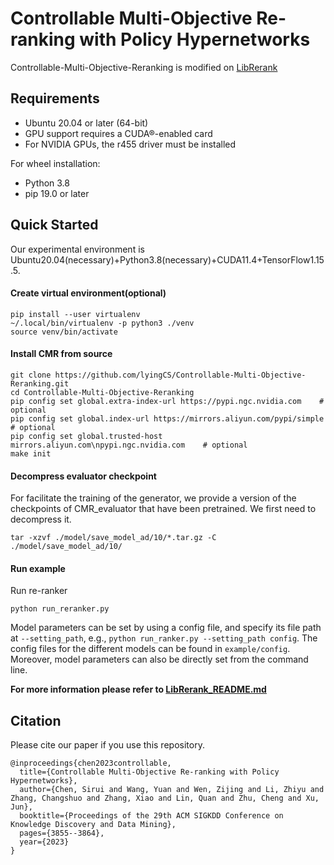 # Controllable Multi-Objective Re-ranking with Policy Hypernetworks

Controllable-Multi-Objective-Reranking is modified on [LibRerank](https://github.com/LibRerank-Community/LibRerank) 

## Requirements

+ Ubuntu 20.04 or later (64-bit)
+ GPU support requires a CUDA®-enabled card
+ For NVIDIA GPUs, the r455 driver must be installed

For wheel installation:
+ Python 3.8
+ pip 19.0 or later

## Quick Started

Our experimental environment is Ubuntu20.04(necessary)+Python3.8(necessary)+CUDA11.4+TensorFlow1.15.5.

#### Create virtual environment(optional)

```
pip install --user virtualenv
~/.local/bin/virtualenv -p python3 ./venv
source venv/bin/activate
```

#### Install CMR from source

```
git clone https://github.com/lyingCS/Controllable-Multi-Objective-Reranking.git
cd Controllable-Multi-Objective-Reranking
pip config set global.extra-index-url https://pypi.ngc.nvidia.com    # optional
pip config set global.index-url https://mirrors.aliyun.com/pypi/simple    # optional
pip config set global.trusted-host mirrors.aliyun.com\npypi.ngc.nvidia.com    # optional
make init 
```

#### Decompress evaluator checkpoint

For facilitate the training of the generator, we provide a  version of the checkpoints of CMR_evaluator that have been pretrained. We first need to decompress it.

```
tar -xzvf ./model/save_model_ad/10/*.tar.gz -C ./model/save_model_ad/10/
```

#### Run example

Run re-ranker

```
python run_reranker.py
```

Model parameters can be set by using a config file, and specify its file path at `--setting_path`, e.g., `python run_ranker.py --setting_path config`. The config files for the different models can be found in `example/config`. Moreover, model parameters can also be directly set from the command line.

**For more information please refer to [LibRerank_README.md](./LibRerank_README.md)**

## Citation

Please cite our paper if you use this repository.

```
@inproceedings{chen2023controllable,
  title={Controllable Multi-Objective Re-ranking with Policy Hypernetworks},
  author={Chen, Sirui and Wang, Yuan and Wen, Zijing and Li, Zhiyu and Zhang, Changshuo and Zhang, Xiao and Lin, Quan and Zhu, Cheng and Xu, Jun},
  booktitle={Proceedings of the 29th ACM SIGKDD Conference on Knowledge Discovery and Data Mining},
  pages={3855--3864},
  year={2023}
}
```
